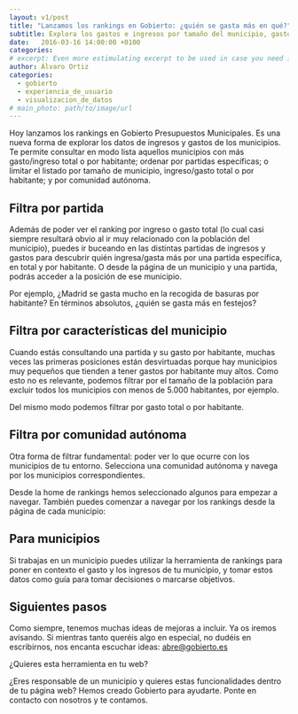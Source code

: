 ```yaml
---
layout: v1/post
title: "Lanzamos los rankings en Gobierto: ¿quién se gasta más en qué?"
subtitle: Explora los gastos e ingresos por tamaño del municipio, gasto total, por habitante y comunidad autónoma
date:   2016-03-16 14:00:00 +0100
categories:
# excerpt: Even more estimulating excerpt to be used in case you need it.
author: Álvaro Ortiz
categories:
  - gobierto
  - experiencia_de_usuario
  - visualizacion_de_datos
# main_photo: path/to/image/url
---
```


Hoy lanzamos los rankings en Gobierto Presupuestos Municipales. Es una nueva forma de explorar los datos de ingresos y gastos de los municipios. Te permite consultar en modo lista aquellos municipios con más gasto/ingreso total o por habitante; ordenar por partidas específicas; o limitar el listado por tamaño de municipio, ingreso/gasto total o por habitante; y por comunidad autónoma.

## Filtra por partida

Además de poder ver el ranking por ingreso o gasto total (lo cual casi siempre resultará obvio al ir muy relacionado con la población del municipio), puedes ir buceando en las distintas partidas de ingresos y gastos para descubrir quién ingresa/gasta más por una partida específica, en total y por habitante. O desde la página de un municipio y una partida, podrás acceder a la posición de ese municipio.

Por ejemplo, ¿Madrid se gasta mucho en la recogida de basuras por habitante? En términos absolutos, ¿quién se gasta más en festejos?

## Filtra por características del municipio

Cuando estás consultando una partida y su gasto por habitante, muchas veces las primeras posiciones están desvirtuadas porque hay municipios muy pequeños que tienden a tener gastos por habitante muy altos. Como esto no es relevante, podemos filtrar por el tamaño de la población para excluir todos los municipios con menos de 5.000 habitantes, por ejemplo.

Del mismo modo podemos filtrar por gasto total o por habitante.

## Filtra por comunidad autónoma

Otra forma de filtrar fundamental: poder ver lo que ocurre con los municipios de tu entorno. Selecciona una comunidad autónoma y navega por los municipios correspondientes.

Desde la home de rankings hemos seleccionado algunos para empezar a navegar. También puedes comenzar a navegar por los rankings desde la página de cada municipio:

## Para municipios

Si trabajas en un municipio puedes utilizar la herramienta de rankings para poner en contexto el gasto y los ingresos de tu municipio, y tomar estos datos como guía para tomar decisiones o marcarse objetivos.

## Siguientes pasos

Como siempre, tenemos muchas ideas de mejoras a incluir. Ya os iremos avisando. Si mientras tanto queréis algo en especial, no dudéis en escribirnos, nos encanta escuchar ideas: abre@gobierto.es

¿Quieres esta herramienta en tu web?

¿Eres responsable de un municipio y quieres estas funcionalidades dentro de tu página web? Hemos creado Gobierto para ayudarte. Ponte en contacto con nosotros y te contamos.
